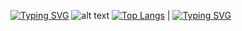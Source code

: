 [![Typing SVG](https://readme-typing-svg.herokuapp.com?color=%232469e0&lines=-------------------------------------------------------------------------------------)](https://git.io/typing-svg)
![alt text](https://github.com/Skivel/matplotlib-MySkills/blob/master/graph.png)
[![Top Langs](https://github-readme-stats.vercel.app/api/top-langs/?username=skivel&layout=compact)](https://github.com/anuraghazra/github-readme-stats)
|
[![Typing SVG](https://readme-typing-svg.herokuapp.com?color=%232469e0&lines=-------------------------------------------------------------------------------------)](https://git.io/typing-svg)

